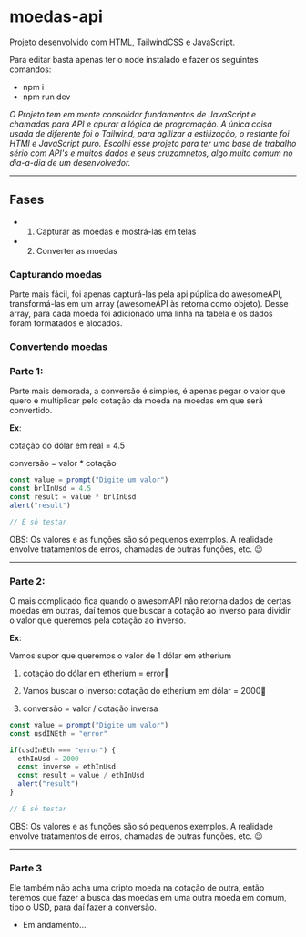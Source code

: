 # moedas-api

Projeto desenvolvido com HTML, TailwindCSS e JavaScript.

Para editar basta apenas ter o node instalado e fazer os seguintes comandos:
- npm i
- npm run dev

*O Projeto tem em mente consolidar fundamentos de JavaScript e chamadas para API e apurar a lógica de programação.
A única coisa usada de diferente foi o Tailwind, para agilizar a estilização, o restante foi HTMl e JavaScript puro.
Escolhi esse projeto para ter uma base de trabalho sério com API's e muitos dados e seus cruzamnetos, algo muito comum no dia-a-dia de um desenvolvedor.*

---

## Fases
- 1. Capturar as moedas e mostrá-las em telas
- 2. Converter as moedas

### Capturando moedas
Parte mais fácil, foi apenas capturá-las pela api púplica do awesomeAPI, transformá-las em um array (awesomeAPI às retorna como objeto). Desse array, para cada moeda foi adicionado uma linha na tabela e os dados foram formatados e alocados. 

### Convertendo moedas

### Parte 1:
Parte mais demorada, a conversão é simples, é apenas pegar o valor que quero e multiplicar pelo cotação da moeda na moedas em que será convertido.

**Ex**:

cotação do dólar em real = 4.5

conversão = valor * cotação

``` javascript
const value = prompt("Digite um valor")
const brlInUsd = 4.5
const result = value * brlInUsd
alert("result")

// É só testar
```
OBS: Os valores e as funções são só pequenos exemplos. A realidade envolve tratamentos de erros, chamadas de outras funções, etc. 😉

---
 
### Parte 2:
O mais complicado fica quando o awesomAPI não retorna dados de certas moedas em outras, daí temos que buscar a cotação ao inverso para dividir o valor que queremos pela cotação ao inverso.

**Ex**:

Vamos supor que queremos o valor de 1 dólar em etherium

1. cotação do dólar em etherium = error🚫

2. Vamos buscar o inverso:
cotação do etherium em dólar = 2000🚫

3. conversão = valor / cotação inversa

``` javascript
const value = prompt("Digite um valor")
const usdINEth = "error"

if(usdInEth === "error") {
  ethInUsd = 2000
  const inverse = ethInUsd
  const result = value / ethInUsd
  alert("result")
}

// É só testar
```
OBS: Os valores e as funções são só pequenos exemplos. A realidade envolve tratamentos de erros, chamadas de outras funções, etc. 😉

---

### Parte 3
Ele também não acha uma cripto moeda na cotação de outra, então teremos que fazer a busca das moedas em uma outra moeda em comum, tipo o USD, para daí fazer a conversão.

- Em andamento...

